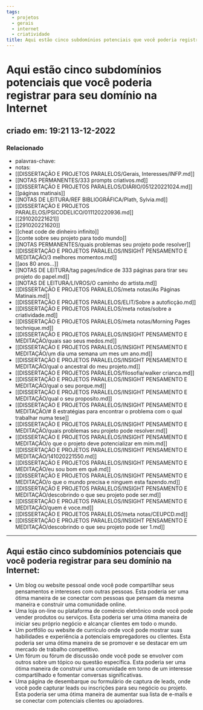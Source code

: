```yaml
---
tags:
  - projetos
  - gerais
  - internet
  - criatividade
title: Aqui estão cinco subdomínios potenciais que você poderia registrar para seu domínio na Internet
---
```

# Aqui estão cinco subdomínios potenciais que você poderia registrar para seu domínio na Internet
## criado em: 19:21 13-12-2022

### Relacionado
- palavras-chave: 
- notas: 
- [[DISSERTAÇÃO E PROJETOS PARALELOS/Gerais, Interesses/INFP.md]]
- [[NOTAS PERMANENTES/333 prompts criativos.md]]
- [[DISSERTAÇÃO E PROJETOS PARALELOS/DIÁRIO/051220221024.md]]
- [[páginas matinais]]
- [[NOTAS DE LEITURA/REF BIBLIOGRÁFICA/Plath, Sylvia.md]]
- [[DISSERTAÇÃO E PROJETOS PARALELOS/PSICODELICO/011120220936.md]]
- [[291020221621]]
- [[291020221620]]
- [[cheat code de dinheiro infinito]]
- [[conte sobre seu projeto para todo mundo]]
- [[NOTAS PERMANENTES/quais problemas seu projeto pode resolver]]
- [[DISSERTAÇÃO E PROJETOS PARALELOS/INSIGHT PENSAMENTO E MEDITAÇÃO/3 melhores momentos.md]]
- [[aos 80 anos...]]
- [[NOTAS DE LEITURA/tag pages/índice de 333 páginas para tirar seu projeto do papel.md]]
- [[NOTAS DE LEITURA/LIVROS/O caminho do artista.md]]
- [[DISSERTAÇÃO E PROJETOS PARALELOS/meta notas/As Páginas Matinais.md]]
- [[DISSERTAÇÃO E PROJETOS PARALELOS/ELIT/Sobre a autoficção.md]]
- [[DISSERTAÇÃO E PROJETOS PARALELOS/meta notas/sobre a criatividade.md]]
- [[DISSERTAÇÃO E PROJETOS PARALELOS/meta notas/Morning Pages technique.md]]
- [[DISSERTAÇÃO E PROJETOS PARALELOS/INSIGHT PENSAMENTO E MEDITAÇÃO/quais sao seus medos.md]]
- [[DISSERTAÇÃO E PROJETOS PARALELOS/INSIGHT PENSAMENTO E MEDITAÇÃO/um dia uma semana um mes um ano.md]]
- [[DISSERTAÇÃO E PROJETOS PARALELOS/INSIGHT PENSAMENTO E MEDITAÇÃO/qual o ancestral do meu projeto.md]]
- [[DISSERTAÇÃO E PROJETOS PARALELOS/filosofia/walker crianca.md]]
- [[DISSERTAÇÃO E PROJETOS PARALELOS/INSIGHT PENSAMENTO E MEDITAÇÃO/qual o seu porque.md]]
- [[DISSERTAÇÃO E PROJETOS PARALELOS/INSIGHT PENSAMENTO E MEDITAÇÃO/qual o seu proposito.md]]
- [[DISSERTAÇÃO E PROJETOS PARALELOS/INSIGHT PENSAMENTO E MEDITAÇÃO/# 8 estratégias para encontrar o problema com o qual trabalhar numa tese]]
- [[DISSERTAÇÃO E PROJETOS PARALELOS/INSIGHT PENSAMENTO E MEDITAÇÃO/quais problemas seu projeto pode resolver.md]]
- [[DISSERTAÇÃO E PROJETOS PARALELOS/INSIGHT PENSAMENTO E MEDITAÇÃO/o que o projeto deve potencializar em mim.md]]
- [[DISSERTAÇÃO E PROJETOS PARALELOS/INSIGHT PENSAMENTO E MEDITAÇÃO/141020221550.md]]
- [[DISSERTAÇÃO E PROJETOS PARALELOS/INSIGHT PENSAMENTO E MEDITAÇÃO/eu sou bom em quê.md]]
- [[DISSERTAÇÃO E PROJETOS PARALELOS/INSIGHT PENSAMENTO E MEDITAÇÃO/o que o mundo precisa e ninguem esta fazendo.md]]
- [[DISSERTAÇÃO E PROJETOS PARALELOS/INSIGHT PENSAMENTO E MEDITAÇÃO/descobrindo o que seu projeto pode ser.md]]
- [[DISSERTAÇÃO E PROJETOS PARALELOS/INSIGHT PENSAMENTO E MEDITAÇÃO/quem é voce.md]]
- [[DISSERTAÇÃO E PROJETOS PARALELOS/meta notas/CEUPCD.md]]
- [[DISSERTAÇÃO E PROJETOS PARALELOS/INSIGHT PENSAMENTO E MEDITAÇÃO/descobrindo o que seu projeto pode ser 1.md]]
---

## Aqui estão cinco subdomínios potenciais que você poderia registrar para seu domínio na Internet:

- Um blog ou website pessoal onde você pode compartilhar seus pensamentos e interesses com outras pessoas. Esta poderia ser uma ótima maneira de se conectar com pessoas que pensam da mesma maneira e construir uma comunidade online.
- Uma loja on-line ou plataforma de comércio eletrônico onde você pode vender produtos ou serviços. Esta poderia ser uma ótima maneira de iniciar seu próprio negócio e alcançar clientes em todo o mundo.
- Um portfólio ou website de currículo onde você pode mostrar suas habilidades e experiência a potenciais empregadores ou clientes. Esta poderia ser uma ótima maneira de se promover e se destacar em um mercado de trabalho competitivo.
- Um fórum ou fórum de discussão onde você pode se envolver com outros sobre um tópico ou questão específica. Esta poderia ser uma ótima maneira de construir uma comunidade em torno de um interesse compartilhado e fomentar conversas significativas.
- Uma página de desembarque ou formulário de captura de leads, onde você pode capturar leads ou inscrições para seu negócio ou projeto. Esta poderia ser uma ótima maneira de aumentar sua lista de e-mails e se conectar com potenciais clientes ou apoiadores.